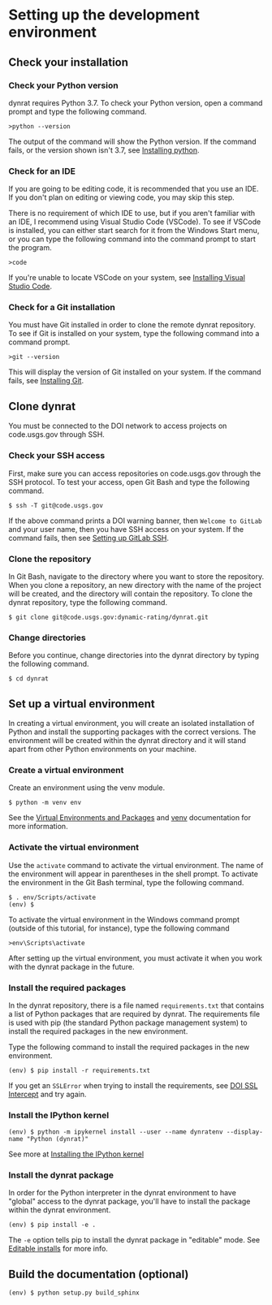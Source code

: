 # Setting up the development environment

## Check your installation

### Check your Python version
dynrat requires Python 3.7. To check your Python version, open a command prompt
and type the following command.

```
>python --version
```

The output of the command will show the Python version. If the command fails,
or the version shown isn't 3.7, see [Installing python](install#installing-python).

### Check for an IDE
If you are going to be editing code, it is recommended that you use an IDE. If
you don't plan on editing or viewing code, you may skip this step.

There is no requirement of which IDE to use, but if you aren't familiar with an
IDE, I recommend using Visual Studio Code (VSCode). To see if VSCode is
installed, you can either start search for it from the Windows Start menu, or
you can type the following command into the command prompt to start the
program.

```
>code
```

If you're unable to locate VSCode on your system, see
[Installing Visual Studio Code](install#installing-visual-studio-code).

### Check for a Git installation
You must have Git installed in order to clone the remote dynrat repository. To
see if Git is installed on your system, type the following command into a
command prompt.

```
>git --version
```

This will display the version of Git installed on your system. If the command
fails, see [Installing Git](install#installing-git).

## Clone dynrat
You must be connected to the DOI network to access projects on code.usgs.gov
through SSH.

### Check your SSH access
First, make sure you can access repositories on code.usgs.gov through the SSH
protocol. To test your access, open Git Bash and type the following command.

```
$ ssh -T git@code.usgs.gov
```

If the above command prints a DOI warning banner, then `Welcome to GitLab` and
your user name, then you have SSH access on your system. If the command fails,
then see [Setting up GitLab SSH](ssh).

### Clone the repository
In Git Bash, navigate to the directory where you want to store the repository.
When you clone a repository, an new directory with the name of the project
will be created, and the directory will contain the repository. To clone the
dynrat repository, type the following command.

```
$ git clone git@code.usgs.gov:dynamic-rating/dynrat.git
```

### Change directories
Before you continue, change directories into the dynrat directory by typing the
following command.

```
$ cd dynrat
```

## Set up a virtual environment
In creating a virtual environment, you will create an isolated installation of
Python and install the supporting packages with the correct versions. The
environment will be created within the dynrat directory and it will stand apart
from other Python environments on your machine.

### Create a virtual environment
Create an environment using the venv module.

```
$ python -m venv env
```

See the [Virtual Environments and Packages](https://docs.python.org/3.7/tutorial/venv.html) and
[venv](https://docs.python.org/3.7/library/venv.html) documentation for more
information.

### Activate the virtual environment
Use the `activate` command to activate the virtual environment. The name of the
environment will appear in parentheses in the shell prompt. To activate the
environment in the Git Bash terminal, type the following command.

```
$ . env/Scripts/activate
(env) $
```

To activate the virtual environment in the Windows command prompt (outside of
this tutorial, for instance), type the following command

```
>env\Scripts\activate
```

After setting up the virtual environment, you must activate it when you work
with the dynrat package in the future.

### Install the required packages
In the dynrat repository, there is a file named `requirements.txt` that
contains a list of Python packages that are required by dynrat. The
requirements file is used with pip (the standard Python package management
system) to install the required packages in the new environment.

Type the following command to install the required packages in the new
environment.

```
(env) $ pip install -r requirements.txt
```

If you get an `SSLError` when trying to install the requirements, see
[DOI SSL Intercept](pip-ssl) and try again.

### Install the IPython kernel
```
(env) $ python -m ipykernel install --user --name dynratenv --display-name "Python (dynrat)"
```

See more at
[Installing the IPython kernel](https://ipython.readthedocs.io/en/stable/install/kernel_install.html#kernels-for-different-environments)

### Install the dynrat package
In order for the Python interpreter in the dynrat environment to have "global"
access to the dynrat package, you'll have to install the package within the
dynrat environment.

```
(env) $ pip install -e .
```

The `-e` option tells pip to install the dynrat package in "editable" mode.
See [Editable installs](https://pip.pypa.io/en/stable/reference/pip_install/#editable-installs) for more info.


Build the documentation (optional)
----------------------------------
```
(env) $ python setup.py build_sphinx
```
